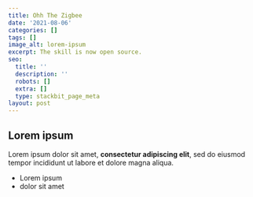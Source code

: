 ```yaml
---
title: Ohh The Zigbee
date: '2021-08-06'
categories: []
tags: []
image_alt: lorem-ipsum
excerpt: The skill is now open source.
seo:
  title: ''
  description: ''
  robots: []
  extra: []
  type: stackbit_page_meta
layout: post
---
```

## Lorem ipsum

Lorem ipsum dolor sit amet, **consectetur adipiscing elit**, sed do eiusmod tempor incididunt ut labore et dolore magna aliqua.

- Lorem ipsum
- dolor sit amet